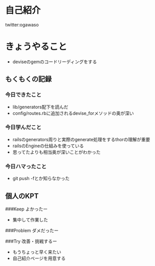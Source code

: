 # 自己紹介
twitter:ogawaso


# きょうやること
* deviseのgemのコードリーディングをする


## もくもくの記録
### 今日できたこと
* lib/generators配下を読んだ
* config/routes.rbに追加されるdevise_forメソッドの奥が深い

### 今日学んだこと
* railsのgenerators周りと実際のgenerate処理をするthorの理解が重要
* railsのEngineの仕組みを使っている
* 思ってたよりも相当奥が深いことがわかった


### 今日ハマったこと
* git push -fとか知らなかった

## 個人のKPT
###Keep よかったー
*  集中して作業した

###Problem ダメだったー

###Try 改善・挑戦するー
* もうちょっと早く来たい
* 自己紹介ページを用意する
